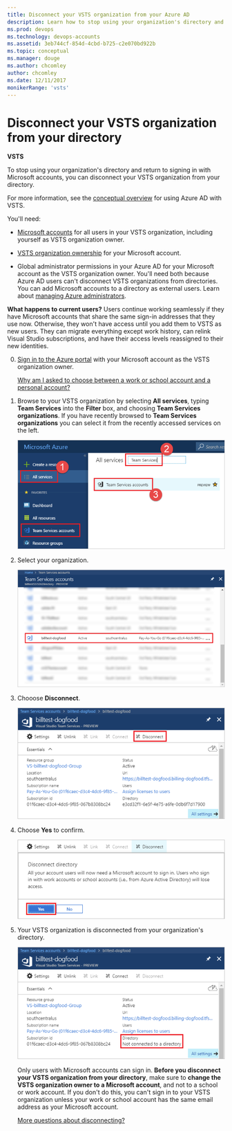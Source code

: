 ```yaml
---
title: Disconnect your VSTS organization from your Azure AD
description: Learn how to stop using your organization's directory and sign in with a Microsoft account by disconnecting your VSTS account from your directory
ms.prod: devops
ms.technology: devops-accounts
ms.assetid: 3eb744cf-854d-4cbd-b725-c2e070bd922b
ms.topic: conceptual
ms.manager: douge
ms.author: chcomley
author: chcomley
ms.date: 12/11/2017
monikerRange: 'vsts'
---
```

# Disconnect your VSTS organization from your directory

**VSTS**

<a name="DisconnectDirectory"></a>

To stop using your organization's directory and return to signing in with Microsoft accounts, 
you can disconnect your VSTS organization from your directory. 

For more information, see the [conceptual overview](access-with-azure-ad.md) for using Azure AD with VSTS.

You'll need:

*	[Microsoft accounts](https://signup.live.com/) 
for all users in your VSTS organization, 
including yourself as VSTS organization owner.

*	[VSTS organization ownership](faq-change-app-access.md#find-owner) for your Microsoft account. 

*	Global administrator permissions in your Azure AD 
for your Microsoft account as the VSTS organization owner. You'll need both 
because Azure AD users can't disconnect VSTS organizations from directories. 
You can add Microsoft accounts to a directory as external users. 
Learn about [managing Azure administrators](https://azure.microsoft.com/documentation/articles/active-directory-assign-admin-roles/).

**What happens to current users?**  Users continue working seamlessly if they have Microsoft accounts 
that share the same sign-in addresses that they use now.
Otherwise, they won't have access until you add them to 
VSTS as new users. They can migrate everything except work history, 
can relink Visual Studio subscriptions, and have their access levels reassigned to their new identities.

0.	[Sign in to the Azure portal](https://portal.azure.com/) 
with your Microsoft account as the VSTS organization owner.

	[Why am I asked to choose between a work or school account and a personal account?](faq-azure-access.md#ChooseOrgAcctMSAcct)

0.	Browse to your VSTS organization by selecting **All services**, typing **Team Services** into the **Filter** box, and choosing **Team Services organizations**. If you have recently browsed to **Team Services organizations** you can select it from the recently accessed services on the left.

    ![Azure Portal, Team Services organizations](_img/manage-work-access/browse-to-team-services.png)

0. Select your organization.

    ![Azure portal, VSTS, select your organization](_img/manage-work-access/select-team-services-organization.png)

0.	Chooose **Disconnect**.

	![Configure organization](_img/manage-work-access/azure-configure-disconnect.png)

0. Choose **Yes** to confirm.

	![Disconnect organization from directory](_img/manage-work-access/azuredisconnectdirectory1.png)

0.	Your VSTS organization is disconnected from your organization's directory.

	![Organization is now disconnected from your directory](_img/manage-work-access/azuredisconnectdirectory3.png)

	Only users with Microsoft accounts can sign in.
	**Before you disconnect your VSTS organization from your directory**, 
	make sure to **change the VSTS organization owner to a Microsoft account**, 
	and not to a school or work account. If you don't do this, 
	you can't sign in to your VSTS organization unless your work or school 
	account has the same email address as your Microsoft account.

	[More questions about disconnecting?](faq-azure-access.md#faq-disconnect)





